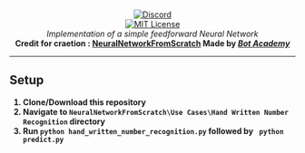 <p align="center">
    <br />
    <a href="https://discord.gg/ZPWwgTSauf"><img src="https://media.discordapp.net/attachments/805317295089516548/862190552874483752/unknown.png" alt="Discord"></a>
    <br />
    <a href="http://choosealicense.com/licenses/mit/"><img src="https://img.shields.io/badge/license-MIT-3C93B4.svg?style=flat" alt="MIT License"></a><br>
    <i>Implementation of a simple feedforward Neural Network</i>
    <br />
    <b> Credit for craetion : <a href="https://github.com/Bot-Academy/NeuralNetworkFromScratch">NeuralNetworkFromScratch</a> Made by <a href="https://github.com/Bot-Academy"><i> Bot Academy</i></a>
</p>
<hr />

## Setup
1. Clone/Download this repository
2. Navigate to `NeuralNetworkFromScratch\Use Cases\Hand Written Number Recognition` directory
3. Run  `python hand_written_number_recognition.py` followed by ` python predict.py`
